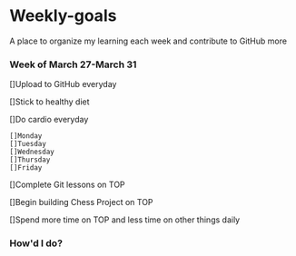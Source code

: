 # Weekly-goals
A place to organize my learning each week and contribute to GitHub more

### Week of March 27-March 31

[]Upload to GitHub everyday

[]Stick to healthy diet

[]Do cardio everyday

    []Monday
    []Tuesday
    []Wednesday
    []Thursday
    []Friday

[]Complete Git lessons on TOP

[]Begin building Chess Project on TOP

[]Spend more time on TOP and less time on other things daily

### How'd I do?

